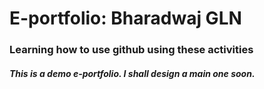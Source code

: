 # E-portfolio: Bharadwaj GLN

### Learning how to use github using these activities

##### This is a demo e-portfolio. I shall design a main one soon.
